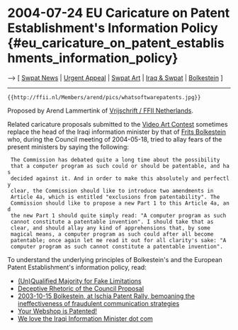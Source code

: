 # 2004-07-24 EU Caricature on Patent Establishment\'s Information Policy {#eu_caricature_on_patent_establishments_information_policy}

\--\> \[ [ Swpat News](SwpatcninoEn "wikilink") \| [ Urgent
Appeal](LtrConsSend0406En "wikilink") \| [ Swpat
Art](SwpatkunstEn "wikilink") \| [ Iraq & Swpat](SwpatiqEn "wikilink")
\| [ Bolkestein](SwpatbolkesteinEn "wikilink") \]

------------------------------------------------------------------------

```{=mediawiki}
{{http://ffii.nl/Members/arend/pics/whatsoftwarepatents.jpg}}
```
Proposed by Arend Lammertink of [Vrijschrift / FFII
Netherlands](http://ffii.nl/ "wikilink").

Related caricature proposals submitted to the [ Video Art
Contest](ConsVideo0405En "wikilink") sometimes replace the head of the
Iraqi information minister by that of [Frits
Bolkestein](http://swpat.ffii.org/players/bolkestein/ "wikilink") who,
during the Council meeting of 2004-05-18, tried to allay fears of the
present ministers by saying the following:

` The Commission has debated quite a long time about the possibility`\
` that a computer program as such could or should be patentable, and has`\
` decided against it. And in order to make this absolutely and perfectly`\
` clear, the Commission should like to introduce two amendments in`\
` Article 4a, which is entitled "exclusions from patentability". The`\
` Commission should like to propose a new Part 1 to this Article 4a, and`\
` the new Part 1 should quite simply read: "A computer program as such`\
` cannot constitute a patentable invention". I should take that as`\
` clear, and should allay any kind of apprehensions that, by some`\
` magical means, a computer program as such could after all become`\
` patentable; once again let me read it out for all clarity's sake: "A`\
` computer program as such cannot constitute a patentable invention".`

To understand the underlying principles of Bolkestein\'s and the
European Patent Establishment\'s information policy, read:

-   [(Un)Qualified Majority for Fake
    Limitations](http://swpat.ffii.org/letters/cons0406/repr/ "wikilink")
-   [Deceptive Rhetoric of the Council
    Proposal](http://swpat.ffii.org/letters/cons0406/text/ "wikilink")
-   [2003-10-15 Bolkestein, at Ischia Patent Rally, bemoaning the
    ineffectiveness of fraudulent communication
    strategies](http://swpat.ffii.org/players/bolkestein/#swpat "wikilink")
-   [Your Webshop is Patented!](http://webshop.ffii.org/ "wikilink")
-   [We love the Iraqi Information Minister dot
    com](http://www.welovetheiraqiinformationminister.com/ "wikilink")
